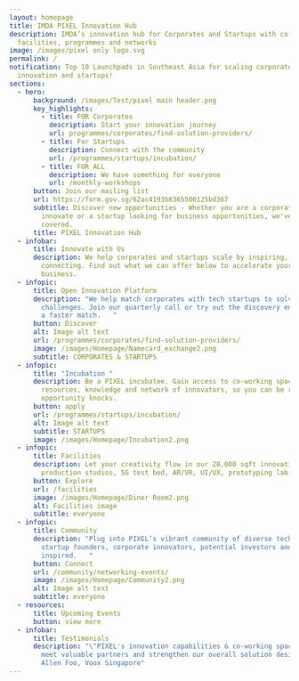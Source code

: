 ```yaml
---
layout: homepage
title: IMDA PIXEL Innovation Hub
description: IMDA’s innovation hub for Corporates and Startups with co-working
  facilities, programmes and networks
image: /images/pixel only logo.svg
permalink: /
notification: Top 10 Launchpads in Southeast Asia for scaling corporate
  innovation and startups!
sections:
  - hero:
      background: /images/Test/pixel main header.png
      key_highlights:
        - title: FOR Corporates
          description: Start your innovation journey
          url: programmes/corporates/find-solution-providers/
        - title: For Startups
          description: Connect with the community
          url: /programmes/startups/incubation/
        - title: FOR ALL
          description: We have something for everyone
          url: /monthly-workshops
      button: Join our mailing list
      url: https://form.gov.sg/62ac4193b8365500125bd367
      subtitle: Discover new opportunities - Whether you are a corporate looking to
        innovate or a startup looking for business opportunities, we've got you
        covered.
      title: PIXEL Innovation Hub
  - infobar:
      title: Innovate with Us
      description: We help corporates and startups scale by inspiring, coaching and
        connecting. Find out what we can offer below to accelerate your
        business.
  - infopic:
      title: Open Innovation Platform
      description: "We help match corporates with tech startups to solve business
        challenges. Join our quarterly call or try out the discovery engine for
        a faster match.   "
      button: Discover
      alt: Image alt text
      url: /programmes/corporates/find-solution-providers/
      image: /images/Homepage/Namecard_exchange2.png
      subtitle: CORPORATES & STARTUPS
  - infopic:
      title: "Incubation "
      description: Be a PIXEL incubatee. Gain access to co-working space, tech
        resources, knowledge and network of innovators, so you can be ready when
        opportunity knocks.
      button: apply
      url: /programmes/startups/incubation/
      alt: Image alt text
      subtitle: STARTUPS
      image: /images/Homepage/Incubation2.png
  - infopic:
      title: Facilities
      description: Let your creativity flow in our 28,000 sqft innovation space with
        production studios, 5G test bed, AR/VR, UI/UX, prototyping lab and more.
      button: Explore
      url: /facilities
      image: /images/Homepage/Diner Room2.png
      alt: Facilities image
      subtitle: everyone
  - infopic:
      title: Community
      description: "Plug into PIXEL’s vibrant community of diverse tech experts,
        startup founders, corporate innovators, potential investors and get
        inspired.   "
      button: Connect
      url: /community/networking-events/
      image: /images/Homepage/Community2.png
      alt: Image alt text
      subtitle: everyone
  - resources:
      title: Upcoming Events
      button: view more
  - infobar:
      title: Testimonials
      description: "\"PIXEL's innovation capabilities & co-working space led us to
        meet valuable partners and strengthen our overall solution design.\"  -
        Allen Foo, Voox Singapore"
---
```

